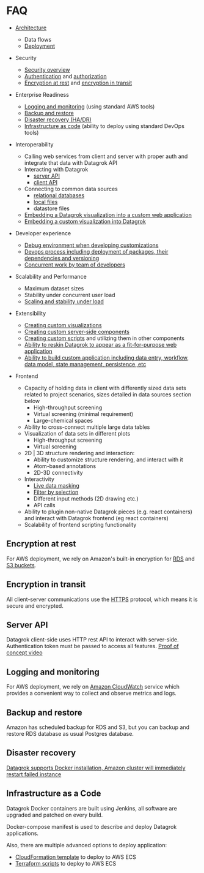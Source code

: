 <!-- TITLE: Enterprise evaluation FAQ -->
<!-- SUBTITLE: -->

# FAQ

* [Architecture](architecture.md)
  * Data flows
  * [Deployment](deploy.md)

* Security
  * [Security overview](security.md)
  * [Authentication](../../govern/authentication.md)
    and [authorization](../../govern/authorization.md)
  * [Encryption at rest](#encryption-at-rest) and [encryption in transit](#encryption-in-transit)

* Enterprise Readiness
  * [Logging and monitoring](#logging-and-monitoring) (using standard AWS tools)
  * [Backup and restore](#backup-and-restore)
  * [Disaster recovery (HA/DR)](#disaster-recovery)
  * [Infrastructure as code](#infrastructure-as-a-code) (ability to deploy using standard DevOps tools)

* Interoperability
  * Calling web services from client and server with proper auth and integrate that data with Datagrok API
  * Interacting with Datagrok
    * [server API](#server-api)
    * [client API](../js-api.md)
  * Connecting to common data sources
    * [relational databases](https://youtu.be/YJmSvh3_uCM)
    * [local files](https://datagrok.ai/img/slides/access-file-formats.mp4)
    * datastore files
  * [Embedding a Datagrok visualization into a custom web application](https://datagrok.ai/embed_test.html)
  * [Embedding a custom visualization into Datagrok](../../visualize/viewers/markup.md)

* Developer experience
  * [Debug environment when developing customizations](https://youtu.be/PDcXLMsu6UM)
  * [Devops process including deployment of packages, their dependencies and versioning](../develop.md)
  * [Concurrent work by team of developers](../develop.md#development)

* Scalability and Performance
  * Maximum dataset sizes
  * Stability under concurrent user load
  * [Scaling and stability under load](infrastructure.md#scalability)

* Extensibility
  * [Creating custom visualizations](https://github.com/datagrok-ai/public/tree/master/packages/Sequence)
  * [Creating custom server-side components](https://github.com/datagrok-ai/public/tree/master/packages/Pedometer)
  * [Creating custom scripts](https://datagrok.ai/help/compute/scripting) and utilizing them in other components
  * [Ability to reskin Datagrok to appear as a fit-for-purpose web application](https://public.datagrok.ai/apps/spgi)
  * [Ability to build custom application including data entry, workflow, data model, state management, persistence, etc](https://github.com/datagrok-ai/public/tree/master/packages)

* Frontend
  * Capacity of holding data in client with differently sized data sets related to project scenarios, sizes detailed in
    data sources section below
    * High-throughput screening
    * Virtual screening (minimal requirement)
    * Large-chemical spaces
  * Ability to cross-connect multiple large data tables
  * Visualization of data sets in different plots
    * High-throughput screening
    * Virtual screening
  * 2D | 3D structure rendering and interaction:
    * Ability to customize structure rendering, and interact with it
    * Atom-based annotations
    * 2D-3D connectivity
  * Interactivity
    * [Live data masking](https://youtu.be/67LzPsdNrEc)
    * [Filter by selection](https://youtu.be/67LzPsdNrEc)
    * Different input methods (2D drawing etc.)
    * API calls
  * Ability to plugin non-native Datagrok pieces (e.g. react containers) and interact with Datagrok frontend (eg react
    containers)
  * Scalability of frontend scripting functionality

## Encryption at rest

For AWS deployment, we rely on Amazon's built-in encryption for
[RDS](https://docs.aws.amazon.com/AmazonRDS/latest/UserGuide/Overview.Encryption.html)
and
[S3 buckets](https://docs.aws.amazon.com/AmazonS3/latest/dev/bucket-encryption.html).

## Encryption in transit

All client-server communications use the [HTTPS](https://en.wikipedia.org/wiki/HTTPS) protocol, which means it is secure
and encrypted.

## Server API

Datagrok client-side uses HTTP rest API to interact with server-side. Authentication token must be passed to access all
features.
[Proof of concept video](https://www.youtube.com/watch?v=TjApCwd_3hw)

## Logging and monitoring

For AWS deployment, we rely on [Amazon CloudWatch](https://aws.amazon.com/cloudwatch/) service which provides a
convenient way to collect and observe metrics and logs.

## Backup and restore

Amazon has scheduled backup for RDS and S3, but you can backup and restore RDS database as usual Postgres database.

## Disaster recovery

[Datagrok supports Docker installation, Amazon cluster will immediately restart failed instance](https://www.youtube.com/watch?v=oFs9RShkHT8)

## Infrastructure as a Code

Datagrok Docker containers are built using Jenkins, all software are upgraded and patched on every build.

Docker-compose manifest is used to describe and deploy Datagrok applications.

Also, there are multiple advanced options to deploy application:

* [CloudFormation template](https://github.com/datagrok-ai/public/blob/master/help/develop/admin/deploy/cloudformation/cloudformation.json)
  to deploy to AWS ECS
* [Terraform scripts](https://github.com/datagrok-ai/public/blob/master/help/develop/admin/deploy/terraform/terraform.tf) to deploy to
  AWS ECS
